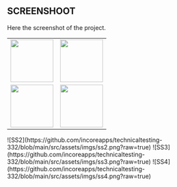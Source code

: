 ## SCREENSHOOT

Here the screenshot of the project.
<table>
    <tr>
        <td><img src="https://github.com/incoreapps/technicaltesting-332/blob/main/src/assets/imgs/ss1.png?raw=true" width="100"></td>
        <td><img src="https://github.com/incoreapps/technicaltesting-332/blob/main/src/assets/imgs/ss2.png?raw=true" width="100"></td>
    </tr>
    <tr>
        <td><img src="https://github.com/incoreapps/technicaltesting-332/blob/main/src/assets/imgs/ss3.png?raw=true" width="100"></td>
        <td><img src="https://github.com/incoreapps/technicaltesting-332/blob/main/src/assets/imgs/ss4.png?raw=true" width="100"></td>
    </tr>
</table>
![SS2](https://github.com/incoreapps/technicaltesting-332/blob/main/src/assets/imgs/ss2.png?raw=true)
![SS3](https://github.com/incoreapps/technicaltesting-332/blob/main/src/assets/imgs/ss3.png?raw=true)
![SS4](https://github.com/incoreapps/technicaltesting-332/blob/main/src/assets/imgs/ss4.png?raw=true)
